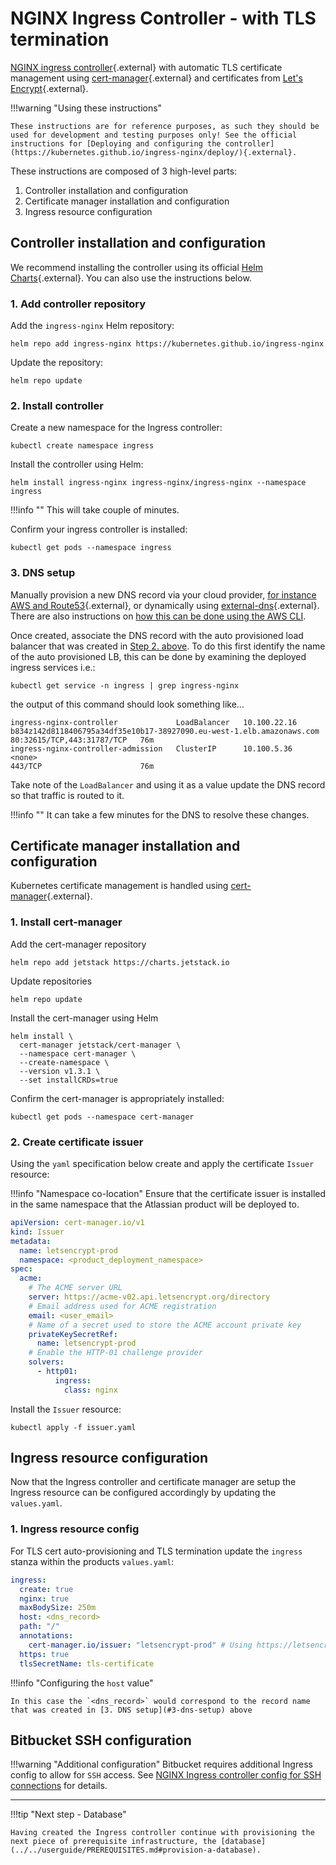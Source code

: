 # NGINX Ingress Controller - with TLS termination
[NGINX ingress controller](https://kubernetes.github.io/ingress-nginx/){.external} with automatic TLS certificate management using [cert-manager](https://cert-manager.io/docs/){.external} and certificates from [Let's Encrypt](https://letsencrypt.org/){.external}.

!!!warning "Using these instructions" 

    These instructions are for reference purposes, as such they should be used for development and testing purposes only! See the official instructions for [Deploying and configuring the controller](https://kubernetes.github.io/ingress-nginx/deploy/){.external}.

These instructions are composed of 3 high-level parts:

1. Controller installation and configuration
2. Certificate manager installation and configuration
3. Ingress resource configuration

## Controller installation and configuration
We recommend installing the controller using its official [Helm Charts](https://github.com/kubernetes/ingress-nginx/tree/master/charts/ingress-nginx){.external}. You can also use the instructions below.

### 1. Add controller repository
Add the `ingress-nginx` Helm repository:
```shell
helm repo add ingress-nginx https://kubernetes.github.io/ingress-nginx
```
Update the repository:
```shell
helm repo update
```

### 2. Install controller
Create a new namespace for the Ingress controller:
```shell
kubectl create namespace ingress
```
Install the controller using Helm:
```shell
helm install ingress-nginx ingress-nginx/ingress-nginx --namespace ingress
```

!!!info ""
    This will take couple of minutes.

Confirm your ingress controller is installed:

```
kubectl get pods --namespace ingress
```

### 3. DNS setup
Manually provision a new DNS record via your cloud provider, [for instance AWS and Route53](https://docs.aws.amazon.com/Route53/latest/DeveloperGuide/routing-to-elb-load-balancer.html){.external}, or dynamically using [external-dns](https://github.com/kubernetes-sigs/external-dns){.external}. There are also instructions on [how this can be done using the AWS CLI](DNS.md).

Once created, associate the DNS record with the auto provisioned load balancer that was created in [Step 2. above](#2-install-controller). To do this first identify the name of the auto provisioned LB, this can be done by examining the deployed ingress services i.e.:
```shell
kubectl get service -n ingress | grep ingress-nginx
```
the output of this command should look something like...
```shell
ingress-nginx-controller             LoadBalancer   10.100.22.16    b834z142d8118406795a34df35e10b17-38927090.eu-west-1.elb.amazonaws.com   80:32615/TCP,443:31787/TCP   76m
ingress-nginx-controller-admission   ClusterIP      10.100.5.36     <none>                                                                  443/TCP                      76m
```
Take note of the `LoadBalancer` and using it as a value update the DNS record so that traffic is routed to it.

!!!info ""
    It can take a few minutes for the DNS to resolve these changes.

## Certificate manager installation and configuration
Kubernetes certificate management is handled using [cert-manager](https://cert-manager.io/){.external}.

### 1. Install cert-manager
Add the cert-manager repository
```shell
helm repo add jetstack https://charts.jetstack.io
```

Update repositories
```shell
helm repo update
```

Install the cert-manager using Helm
```shell
helm install \
  cert-manager jetstack/cert-manager \
  --namespace cert-manager \
  --create-namespace \
  --version v1.3.1 \
  --set installCRDs=true
```

Confirm the cert-manager is appropriately installed:
```shell
kubectl get pods --namespace cert-manager
```

### 2. Create certificate issuer
Using the `yaml` specification below create and apply the certificate `Issuer` resource:

!!!info "Namespace co-location"
    Ensure that the certificate issuer is installed in the same namespace that the Atlassian product will be deployed to.

```yaml
apiVersion: cert-manager.io/v1
kind: Issuer
metadata:
  name: letsencrypt-prod
  namespace: <product_deployment_namespace>
spec:
  acme:
    # The ACME server URL
    server: https://acme-v02.api.letsencrypt.org/directory
    # Email address used for ACME registration
    email: <user_email>
    # Name of a secret used to store the ACME account private key
    privateKeySecretRef:
      name: letsencrypt-prod
    # Enable the HTTP-01 challenge provider
    solvers:
      - http01:
          ingress:
            class: nginx
```
Install the `Issuer` resource:
```shell
kubectl apply -f issuer.yaml
```

## Ingress resource configuration
Now that the Ingress controller and certificate manager are setup the Ingress resource can be configured accordingly by updating the `values.yaml`.

### 1. Ingress resource config
For TLS cert auto-provisioning and TLS termination update the `ingress` stanza within the products `values.yaml`:
```yaml
ingress:
  create: true
  nginx: true
  maxBodySize: 250m
  host: <dns_record>
  path: "/"
  annotations:
    cert-manager.io/issuer: "letsencrypt-prod" # Using https://letsencrypt.org/
  https: true
  tlsSecretName: tls-certificate
```

!!!info "Configuring the `host` value"

    In this case the `<dns_record>` would correspond to the record name that was created in [3. DNS setup](#3-dns-setup) above

## Bitbucket SSH configuration

!!!warning "Additional configuration"
    Bitbucket requires additional Ingress config to allow for `SSH` access. See [NGINX Ingress controller config for SSH connections](../ssh/SSH_BITBUCKET.md) for details.

---
!!!tip "Next step - Database"

    Having created the Ingress controller continue with provisioning the next piece of prerequisite infrastructure, the [database](../../userguide/PREREQUISITES.md#provision-a-database).